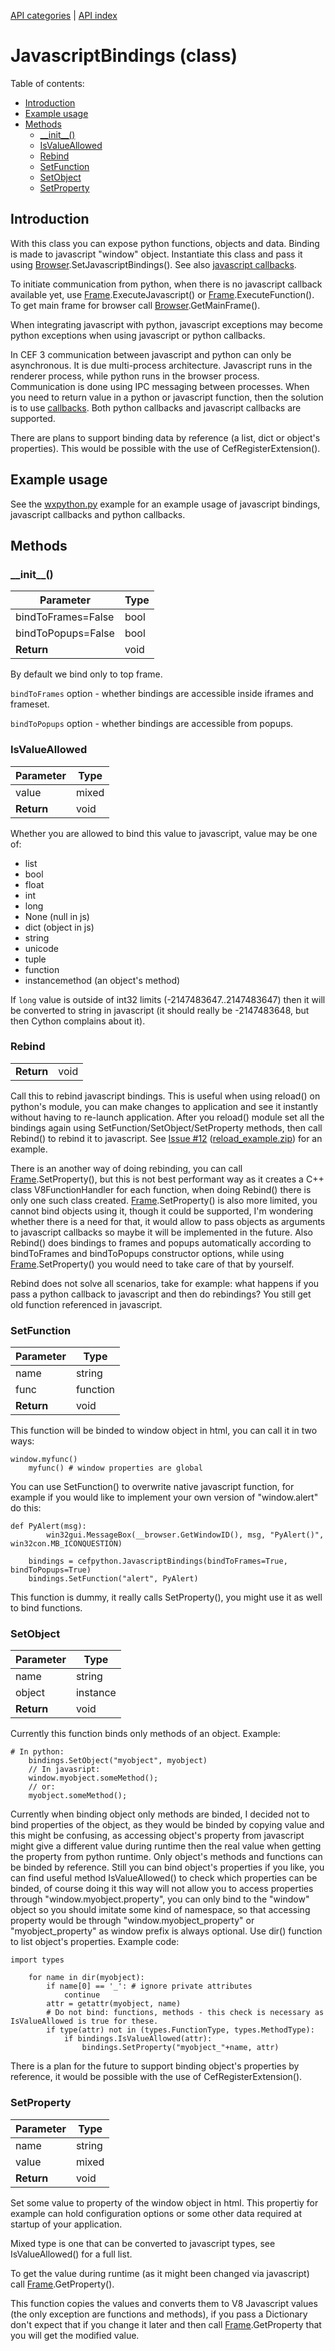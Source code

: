 [API categories](API-categories.md) | [API index](API-index.md)


# JavascriptBindings (class)


Table of contents:
* [Introduction](#introduction)
* [Example usage](#example-usage)
* [Methods](#methods)
  * [\_\_init\_\_()](#__init__)
  * [IsValueAllowed](#isvalueallowed)
  * [Rebind](#rebind)
  * [SetFunction](#setfunction)
  * [SetObject](#setobject)
  * [SetProperty](#setproperty)


## Introduction

With this class you can expose python functions, objects and data. Binding is made to javascript "window" object. Instantiate this class and pass it using [Browser](Browser.md).SetJavascriptBindings(). See also [javascript callbacks](JavascriptCallback.md).

To initiate communication from python, when there is no javascript callback available yet, use [Frame](Frame.md).ExecuteJavascript() or [Frame](Frame.md).ExecuteFunction(). To get main frame for browser call [Browser](Browser.md).GetMainFrame().

When integrating javascript with python, javascript exceptions may become python exceptions when using javascript or python callbacks.

In CEF 3 communication between javascript and python can only be asynchronous. It is due multi-process architecture. Javascript runs in the renderer process, while python runs in the browser process. Communication is done using IPC messaging between processes. When you need to return value in a python or javascript function, then the solution is to use [callbacks](https://en.wikipedia.org/wiki/Callback_(computer_programming)). Both python callbacks and javascript callbacks are supported.

There are plans to support binding data by reference (a list, dict or object's properties). This would be possible with the use of CefRegisterExtension().


## Example usage

See the [wxpython.py](../src/windows/binaries_32bit/wxpython.py) example for an example usage of javascript bindings, javascript callbacks and python callbacks.



## Methods


### \_\_init\_\_()

| Parameter | Type |
| --- | --- |
| bindToFrames=False | bool |
| bindToPopups=False | bool |
| __Return__ | void |

By default we bind only to top frame.

`bindToFrames` option - whether bindings are accessible inside iframes and frameset.

`bindToPopups` option - whether bindings are accessible from popups.


### IsValueAllowed

| Parameter | Type |
| --- | --- |
| value | mixed |
| __Return__ | void |

Whether you are allowed to bind this value to javascript, value may be one of:

- list
- bool
- float
- int
- long
- None (null in js)
- dict (object in js)
- string
- unicode
- tuple
- function
- instancemethod (an object's method)

If `long` value is outside of int32 limits (-2147483647..2147483647) then it will be converted to string in javascript (it should really be -2147483648, but then Cython complains about it).


### Rebind

| | |
| --- | --- |
| __Return__ | void |

Call this to rebind javascript bindings. This is useful when using reload() on python's module, you can make changes to application and see it instantly without having to re-launch application. After you reload() module set all the bindings again using SetFunction/SetObject/SetProperty methods, then call Rebind() to rebind it to javascript. See [Issue #12](../issues/12) ([reload_example.zip](http://cefpython.googlecode.com/issues/attachment?aid=120013000&name=reload_example.zip&token=lq-FNXxmXyjmXwFMvwYPLIEW1PY%3A1347648551040)) for an example.

There is an another way of doing rebinding, you can call [Frame](Frame.md).SetProperty(), but this is not best performant way as it creates a C++ class V8FunctionHandler for each function, when doing Rebind() there is only one such class created. [Frame](Frame.md).SetProperty() is also more limited, you cannot bind objects using it, though it could be supported, I'm wondering whether there is a need for that, it would allow to pass objects as arguments to javascript callbacks so maybe it will be implemented in the future. Also Rebind() does bindings to frames and popups automatically according to bindToFrames and bindToPopups constructor options, while using [Frame](Frame.md).SetProperty() you would need to take care of that by yourself.

Rebind does not solve all scenarios, take for example: what happens if you pass a python callback to javascript and then do rebindings? You still get old function referenced in javascript.


### SetFunction

| Parameter | Type |
| --- | --- |
| name | string |
| func | function|method |
| __Return__ | void |

This function will be binded to window object in html, you can call it in two ways:

```
window.myfunc()
	myfunc() # window properties are global
```

You can use SetFunction() to overwrite native javascript function, for example if you would like to implement your own version of "window.alert" do this:

```
def PyAlert(msg):
		win32gui.MessageBox(__browser.GetWindowID(), msg, "PyAlert()", win32con.MB_ICONQUESTION)

	bindings = cefpython.JavascriptBindings(bindToFrames=True, bindToPopups=True)
	bindings.SetFunction("alert", PyAlert)
```

This function is dummy, it really calls SetProperty(), you might use it as well to bind functions.


### SetObject

| Parameter | Type |
| --- | --- |
| name | string |
| object | instance |
| __Return__ | void |

Currently this function binds only methods of an object. Example:

```
# In python:
	bindings.SetObject("myobject", myobject)
	// In javasript:
	window.myobject.someMethod();
	// or:
	myobject.someMethod();
```

Currently when binding object only methods are binded, I decided not to bind properties of the object, as they would be binded by copying value and this might be confusing, as accessing object's property from javascript might give a different value during runtime then the real value when getting the property from python runtime. Only object's methods and functions can be binded by reference. Still you can bind object's properties if you like, you can find useful method IsValueAllowed() to check which properties can be binded, of course doing it this way will not allow you to access properties through "window.myobject.property", you can only bind to the "window" object so you should imitate some kind of namespace, so that accessing property would be through "window.myobject_property" or "myobject_property" as window prefix is always optional. Use dir() function to list object's properties. Example code:

```
import types

	for name in dir(myobject):
		if name[0] == '_': # ignore private attributes
			continue
		attr = getattr(myobject, name)
		# Do not bind: functions, methods - this check is necessary as IsValueAllowed is true for these.
		if type(attr) not in (types.FunctionType, types.MethodType):
			if bindings.IsValueAllowed(attr):
				bindings.SetProperty("myobject_"+name, attr)
```

There is a plan for the future to support binding object's properties by reference, it would be possible with the use of CefRegisterExtension().


### SetProperty

| Parameter | Type |
| --- | --- |
| name | string |
| value | mixed |
| __Return__ | void |

Set some value to property of the window object in html. This propertiy  for example can hold configuration options or some other data required at startup of your application.

Mixed type is one that can be converted to javascript types, see IsValueAllowed() for a full list.

To get the value during runtime (as it might been changed via javascript) call [Frame](Frame.md).GetProperty().

This function copies the values and converts them to V8 Javascript values (the only exception are functions and methods), if you pass a Dictionary don't expect that if you change it later and then call [Frame](Frame.md).GetProperty that you will get the modified value.

